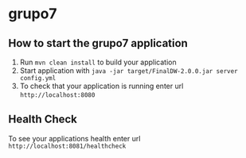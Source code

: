 # grupo7

How to start the grupo7 application
---

1. Run `mvn clean install` to build your application
1. Start application with `java -jar target/FinalDW-2.0.0.jar server config.yml`
1. To check that your application is running enter url `http://localhost:8080`

Health Check
---

To see your applications health enter url `http://localhost:8081/healthcheck`
